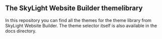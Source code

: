 ## The SkyLight Website Builder themelibrary
In this repository you can find all the themes for the theme library from SkyLight Website Builder. The theme selector itself is also available in the docs directory.
